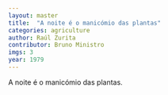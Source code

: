 ```yaml
---
layout: master
title:  "A noite é o manicómio das plantas"
categories: agriculture
author: Raúl Zurita
contributor: Bruno Ministro
imgs: 3
year: 1979
---
```


A noite é o manicómio das plantas.



